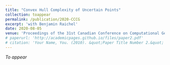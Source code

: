 ```yaml
---
title: "Convex Hull Complexity of Uncertain Points"
collection: toappear
permalink: /publication/2020-CCCG
excerpt: 'with Benjamin Raichel'
date: 2020-08-05
venue: 'Proceedings of the 31st Canadian Conference on Computational Geometry, CCCG 2020, August 5-7'
# paperurl: 'http://academicpages.github.io/files/paper2.pdf'
# citation: 'Your Name, You. (2010). &quot;Paper Title Number 2.&quot; <i>Journal 1</i>. 1(2).'
---
```

*To appear*
<!-- This paper is about the number 2. The number 3 is left for future work. -->

<!-- [Download paper here](http://academicpages.github.io/files/paper2.pdf) -->

<!-- Recommended citation: Your Name, You. (2010). "Paper Title Number 2." <i>Journal 1</i>. 1(2). -->